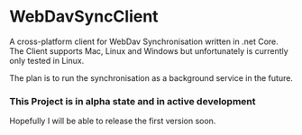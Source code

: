# WebDavSyncClient

A cross-platform client for WebDav Synchronisation written in .net Core. 
The Client supports Mac, Linux and Windows but unfortunately is currently only tested in Linux. 

The plan is to run the synchronisation as a background service in the future. 

### This Project is in alpha state and in active development

Hopefully I will be able to release the first version soon. 
